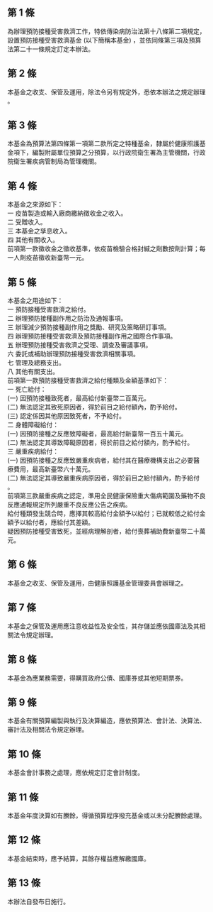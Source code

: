 第 1 條
-------
為辦理預防接種受害救濟工作，特依傳染病防治法第十八條第二項規定，  
設置預防接種受害救濟基金 (以下簡稱本基金) ，並依同條第三項及預算  
法第二十一條規定訂定本辦法。

第 2 條
-------
本基金之收支、保管及運用，除法令另有規定外，悉依本辦法之規定辦理  
。

第 3 條
-------
本基金為預算法第四條第一項第二款所定之特種基金，隸屬於健康照護基  
金項下，編製附屬單位預算之分預算，以行政院衛生署為主管機關，行政  
院衛生署疾病管制局為管理機關。

第 4 條
-------
本基金之來源如下：  
一  疫苗製造或輸入廠商繳納徵收金之收入。  
二  受贈收入。  
三  本基金之孳息收入。  
四  其他有關收入。  
前項第一款徵收金之徵收基準，依疫苗檢驗合格封緘之劑數按劑計算；每  
一人劑疫苗徵收新臺幣一元。

第 5 條
-------
本基金之用途如下：  
一  預防接種受害救濟之給付。  
二  辦理預防接種副作用之防治及通報事項。  
三  辦理減少預防接種副作用之獎勵、研究及策略研訂事項。  
四  辦理預防接種受害救濟及預防接種副作用之國際合作事項。  
五  辦理預防接種受害救濟之受理、調查及審議事項。  
六  委託或補助辦理預防接種受害救濟相關事項。  
七  管理及總務支出。  
八  其他有關支出。  
前項第一款預防接種受害救濟之給付種類及金額基準如下：  
一  死亡給付：  
 (一) 因預防接種致死者，最高給付新臺幣二百萬元。  
 (二) 無法認定其致死原因者，得於前目之給付額內，酌予給付。  
 (三) 認定係因其他原因致死者，不予給付。  
二  身體障礙給付：  
 (一) 因預防接種之反應致障礙者，最高給付新臺幣一百五十萬元。  
 (二) 無法認定其導致障礙原因者，得於前目之給付額內，酌予給付。  
三  嚴重疾病給付：  
 (一) 因預防接種之反應致嚴重疾病者，給付其在醫療機構支出之必要醫  
      療費用，最高新臺幣六十萬元。  
 (二) 無法認定其導致嚴重疾病原因者，得於前目之給付額內，酌予給付  
      。  
前項第三款嚴重疾病之認定，準用全民健康保險重大傷病範圍及藥物不良  
反應通報規定所列嚴重不良反應公告之疾病。  
給付種類發生競合時，應擇其較高給付金額予以給付；已就較低之給付金  
額予以給付者，應給付其差額。  
疑因預防接種受害致死，並經病理解剖者，給付喪葬補助費新臺幣二十萬  
元。

第 6 條
-------
本基金之收支、保管及運用，由健康照護基金管理委員會辦理之。

第 7 條
-------
本基金之保管及運用應注意收益性及安全性，其存儲並應依國庫法及其相  
關法令規定辦理。

第 8 條
-------
本基金為應業務需要，得購買政府公債、國庫券或其他短期票券。

第 9 條
-------
本基金有關預算編製與執行及決算編造，應依預算法、會計法、決算法、  
審計法及相關法令規定辦理。

第 10 條
--------
本基金會計事務之處理，應依規定訂定會計制度。

第 11 條
--------
本基金年度決算如有賸餘，得循預算程序撥充基金或以未分配賸餘處理。

第 12 條
--------
本基金結束時，應予結算，其餘存權益應解繳國庫。

第 13 條
--------
本辦法自發布日施行。

